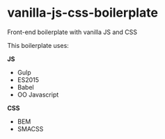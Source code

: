 # vanilla-js-css-boilerplate
Front-end boilerplate with vanilla JS and CSS

This boilerplate uses:

**JS**
- Gulp
- ES2015
- Babel 
- OO Javascript

**CSS**
- BEM
- SMACSS
